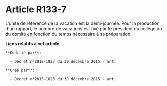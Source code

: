 # Article R133-7

L'unité de référence de la vacation est la demi-journée. Pour la production d'un rapport, le nombre de vacations est fixé par
le président du collège ou du comité en fonction du temps nécessaire à sa préparation.

**Liens relatifs à cet article**

	**Codifié par**:

	  - Décret n°2015-1823 du 30 décembre 2015 - art.

	**Créé par**:

	  - Décret n°2015-1823 du 30 décembre 2015 - art.
